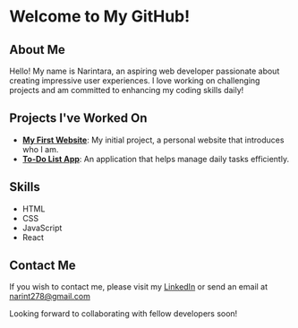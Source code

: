 # Welcome to My GitHub!

## About Me
Hello! My name is Narintara, an aspiring web developer passionate about creating impressive user experiences. I love working on challenging projects and am committed to enhancing my coding skills daily!

## Projects I've Worked On
- **[My First Website](URL_of_project)**: My initial project, a personal website that introduces who I am.
- **[To-Do List App](URL_of_project)**: An application that helps manage daily tasks efficiently.

## Skills
- HTML
- CSS
- JavaScript
- React

## Contact Me
If you wish to contact me, please visit my [LinkedIn](https://www.linkedin.com/in/narint278/) or send an email at [narint278@gmail.com](mailto:narint278@gmail.com)

Looking forward to collaborating with fellow developers soon!
